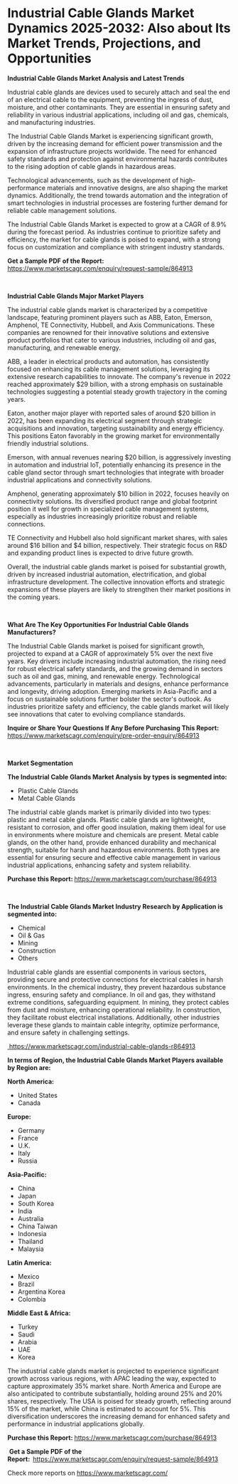 <p><h1>Industrial Cable Glands Market Dynamics 2025-2032: Also about Its Market Trends, Projections, and Opportunities</h1></p><p><strong>Industrial Cable Glands Market Analysis and Latest Trends</strong></p>
<p><p>Industrial cable glands are devices used to securely attach and seal the end of an electrical cable to the equipment, preventing the ingress of dust, moisture, and other contaminants. They are essential in ensuring safety and reliability in various industrial applications, including oil and gas, chemicals, and manufacturing industries.</p><p>The Industrial Cable Glands Market is experiencing significant growth, driven by the increasing demand for efficient power transmission and the expansion of infrastructure projects worldwide. The need for enhanced safety standards and protection against environmental hazards contributes to the rising adoption of cable glands in hazardous areas. </p><p>Technological advancements, such as the development of high-performance materials and innovative designs, are also shaping the market dynamics. Additionally, the trend towards automation and the integration of smart technologies in industrial processes are fostering further demand for reliable cable management solutions. </p><p>The Industrial Cable Glands Market is expected to grow at a CAGR of 8.9% during the forecast period. As industries continue to prioritize safety and efficiency, the market for cable glands is poised to expand, with a strong focus on customization and compliance with stringent industry standards.</p></p>
<p><strong>Get a Sample PDF of the Report:&nbsp;</strong> <a href="https://www.marketscagr.com/enquiry/request-sample/864913?utm_campaign=1836&utm_medium=2&utm_source=Github&utm_content=ia&utm_term=13022025&utm_id=industrial-cable-glands">https://www.marketscagr.com/enquiry/request-sample/864913</a></p>
<p>&nbsp;</p>
<p><strong>Industrial Cable Glands Major Market Players</strong></p>
<p><p>The industrial cable glands market is characterized by a competitive landscape, featuring prominent players such as ABB, Eaton, Emerson, Amphenol, TE Connectivity, Hubbell, and Axis Communications. These companies are renowned for their innovative solutions and extensive product portfolios that cater to various industries, including oil and gas, manufacturing, and renewable energy.</p><p>ABB, a leader in electrical products and automation, has consistently focused on enhancing its cable management solutions, leveraging its extensive research capabilities to innovate. The company's revenue in 2022 reached approximately $29 billion, with a strong emphasis on sustainable technologies suggesting a potential steady growth trajectory in the coming years.</p><p>Eaton, another major player with reported sales of around $20 billion in 2022, has been expanding its electrical segment through strategic acquisitions and innovation, targeting sustainability and energy efficiency. This positions Eaton favorably in the growing market for environmentally friendly industrial solutions.</p><p>Emerson, with annual revenues nearing $20 billion, is aggressively investing in automation and industrial IoT, potentially enhancing its presence in the cable gland sector through smart technologies that integrate with broader industrial applications and connectivity solutions.</p><p>Amphenol, generating approximately $10 billion in 2022, focuses heavily on connectivity solutions. Its diversified product range and global footprint position it well for growth in specialized cable management systems, especially as industries increasingly prioritize robust and reliable connections.</p><p>TE Connectivity and Hubbell also hold significant market shares, with sales around $16 billion and $4 billion, respectively. Their strategic focus on R&D and expanding product lines is expected to drive future growth.</p><p>Overall, the industrial cable glands market is poised for substantial growth, driven by increased industrial automation, electrification, and global infrastructure development. The collective innovation efforts and strategic expansions of these players are likely to strengthen their market positions in the coming years.</p></p>
<p>&nbsp;</p>
<p><strong>What Are The Key Opportunities For Industrial Cable Glands Manufacturers?</strong></p>
<p><p>The Industrial Cable Glands market is poised for significant growth, projected to expand at a CAGR of approximately 5% over the next five years. Key drivers include increasing industrial automation, the rising need for robust electrical safety standards, and the growing demand in sectors such as oil and gas, mining, and renewable energy. Technological advancements, particularly in materials and designs, enhance performance and longevity, driving adoption. Emerging markets in Asia-Pacific and a focus on sustainable solutions further bolster the sector's outlook. As industries prioritize safety and efficiency, the cable glands market will likely see innovations that cater to evolving compliance standards.</p></p>
<p><strong>Inquire or Share Your Questions If Any Before Purchasing This Report:</strong> <a href="https://www.marketscagr.com/enquiry/pre-order-enquiry/864913?utm_campaign=1836&utm_medium=2&utm_source=Github&utm_content=ia&utm_term=13022025&utm_id=industrial-cable-glands">https://www.marketscagr.com/enquiry/pre-order-enquiry/864913</a></p>
<p>&nbsp;</p>
<p><strong>Market Segmentation</strong></p>
<p><strong>The Industrial Cable Glands Market Analysis by types is segmented into:</strong></p>
<p><ul><li>Plastic Cable Glands</li><li>Metal Cable Glands</li></ul></p>
<p><p>The industrial cable glands market is primarily divided into two types: plastic and metal cable glands. Plastic cable glands are lightweight, resistant to corrosion, and offer good insulation, making them ideal for use in environments where moisture and chemicals are present. Metal cable glands, on the other hand, provide enhanced durability and mechanical strength, suitable for harsh and hazardous environments. Both types are essential for ensuring secure and effective cable management in various industrial applications, enhancing safety and system reliability.</p></p>
<p><strong>Purchase this Report:&nbsp;</strong><a href="https://www.marketscagr.com/purchase/864913?utm_campaign=1836&utm_medium=2&utm_source=Github&utm_content=ia&utm_term=13022025&utm_id=industrial-cable-glands">https://www.marketscagr.com/purchase/864913</a></p>
<p>&nbsp;</p>
<p><strong>The Industrial Cable Glands Market Industry Research by Application is segmented into:</strong></p>
<p><ul><li>Chemical</li><li>Oil & Gas</li><li>Mining</li><li>Construction</li><li>Others</li></ul></p>
<p><p>Industrial cable glands are essential components in various sectors, providing secure and protective connections for electrical cables in harsh environments. In the chemical industry, they prevent hazardous substance ingress, ensuring safety and compliance. In oil and gas, they withstand extreme conditions, safeguarding equipment. In mining, they protect cables from dust and moisture, enhancing operational reliability. In construction, they facilitate robust electrical installations. Additionally, other industries leverage these glands to maintain cable integrity, optimize performance, and ensure safety in challenging settings.</p></p>
<p><a href="https://www.marketscagr.com/industrial-cable-glands-r864913?utm_campaign=1836&utm_medium=2&utm_source=Github&utm_content=ia&utm_term=13022025&utm_id=industrial-cable-glands">&nbsp;https://www.marketscagr.com/industrial-cable-glands-r864913</a></p>
<p><strong>In terms of Region, the Industrial Cable Glands Market Players available by Region are:</strong></p>
<p>
    <p> <strong> North America: </strong>
        <ul>
            <li>United States</li>
            <li>Canada</li>
        </ul>
        </p> 
    <p> <strong> Europe: </strong>
        <ul>
            <li>Germany</li>
            <li>France</li>
            <li>U.K.</li>
            <li>Italy</li>
            <li>Russia</li>
        </ul>
        </p> 
    <p> <strong> Asia-Pacific: </strong>
        <ul>
            <li>China</li>
            <li>Japan</li>
            <li>South Korea</li>
            <li>India</li>
            <li>Australia</li>
            <li>China Taiwan</li>
            <li>Indonesia</li>
            <li>Thailand</li>
            <li>Malaysia</li>
        </ul>
        </p> 
    <p> <strong> Latin America: </strong>
        <ul>
            <li>Mexico</li>
            <li>Brazil</li>
            <li>Argentina Korea</li>
            <li>Colombia</li>
        </ul>
        </p> 
    <p> <strong> Middle East & Africa: </strong>
        <ul>
            <li>Turkey</li>
            <li>Saudi</li>
            <li>Arabia</li>
            <li>UAE</li>
            <li>Korea</li>
        </ul>
    </p>
    </p>
<p><p>The industrial cable glands market is projected to experience significant growth across various regions, with APAC leading the way, expected to capture approximately 35% market share. North America and Europe are also anticipated to contribute substantially, holding around 25% and 20% shares, respectively. The USA is poised for steady growth, reflecting around 15% of the market, while China is estimated to account for 5%. This diversification underscores the increasing demand for enhanced safety and performance in industrial applications globally.</p></p>
<p><strong>Purchase this Report: </strong><a href="https://www.marketscagr.com/purchase/864913?utm_campaign=1836&utm_medium=2&utm_source=Github&utm_content=ia&utm_term=13022025&utm_id=industrial-cable-glands">https://www.marketscagr.com/purchase/864913</a></p>
<p>&nbsp;<strong>Get a Sample PDF of the Report:&nbsp;&nbsp;</strong><a href="https://www.marketscagr.com/enquiry/request-sample/864913?utm_campaign=1836&utm_medium=2&utm_source=Github&utm_content=ia&utm_term=13022025&utm_id=industrial-cable-glands">https://www.marketscagr.com/enquiry/request-sample/864913</a></p>
<p><strong></strong></p>
<p>Check more reports on <a href="https://www.marketscagr.com/?utm_campaign=1836&utm_medium=2&utm_source=Github&utm_content=ia&utm_term=13022025&utm_id=industrial-cable-glands">https://www.marketscagr.com/</a></p>